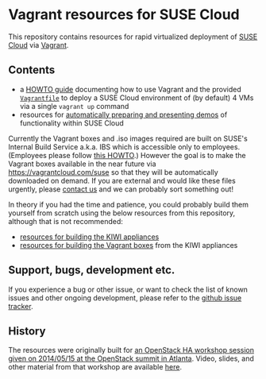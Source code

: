 # Vagrant resources for SUSE Cloud

This repository contains resources for rapid virtualized deployment of
[SUSE Cloud](https://www.suse.com/products/suse-cloud/) via
[Vagrant](http://www.vagrantup.com/).

## Contents

*   a [HOWTO guide](HOWTO.md) documenting how to use Vagrant and the
    provided [`Vagrantfile`](vagrant/Vagrantfile) to deploy a
    SUSE Cloud environment of (by default) 4 VMs via a single
    `vagrant up` command
*   resources for [automatically preparing and presenting demos](demos/)
    of functionality within SUSE Cloud

Currently the Vagrant boxes and .iso images required are built on
SUSE's Internal Build Service a.k.a. IBS which is accessible only to
employees.  (Employees please follow
[this HOWTO](https://etherpad.nue.suse.com/p/cloud-vagrant).)  However
the goal is to make the Vagrant boxes available in the near future via
https://vagrantcloud.com/suse so that they will be automatically
downloaded on demand.  If you are external and would like these files
urgently, please
[contact us](https://forums.suse.com/forumdisplay.php?65-SUSE-Cloud)
and we can probably sort something out!

In theory if you had the time and patience, you could probably build
them yourself from scratch using the below resources from this
repository, although that is not recommended:

*   [resources for building the KIWI appliances](kiwi/)
*   [resources for building the Vagrant boxes](vagrant/) from the KIWI
    appliances

## Support, bugs, development etc.

If you experience a bug or other issue, or want to check the list
of known issues and other ongoing development, please refer to the
[github issue tracker](https://github.com/SUSE-Cloud/suse-cloud-vagrant/issues/).

## History

The resources were originally built for
[an OpenStack HA workshop session given on 2014/05/15 at the OpenStack summit in Atlanta](http://openstacksummitmay2014atlanta.sched.org/event/d3db2188dfed4459f8fbd03f5b405b81#.U4C6NXWx1Qo).
Video, slides, and other material from that workshop are available
[here](https://github.com/aspiers/openstacksummit2014-atlanta).
